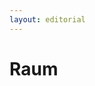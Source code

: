 ```yaml
---
layout: editorial
---
```


# Raum

<figure><img src="../../../../../../../../../../.gitbook/assets/Screenshot 2023-12-22 at 10.41.36 AM.png" alt=""><figcaption></figcaption></figure>
